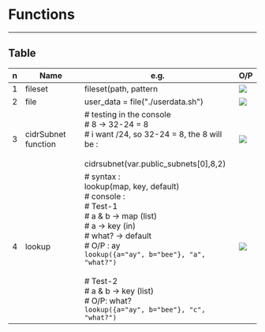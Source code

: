 # Functions

---

## Table
|n|Name|e.g.|O/P|
|-|----|----|---|
|1|fileset|fileset(path, pattern|[<img src="https://i.imgur.com/igmUxKu.png">](https://i.imgur.com/igmUxKu.png)|
|2|file|user_data = file("./userdata.sh")|[<img src="https://i.imgur.com/8CvS00Y.png">](https://i.imgur.com/8CvS00Y.png)|
|3|cidrSubnet function|# testing in the console <br/> # 8 -> 32-24 = 8 <br/> # i want /24, so 32-24 = 8, the 8 will be : <br/><br/> cidrsubnet(var.public_subnets[0],8,2) | [<img src="https://i.imgur.com/W2zM5hR.png">](https://i.imgur.com/W2zM5hR.png) |
|4|lookup|# syntax : <br/> lookup(map, key, default) <br/> # console : <br/> # Test-1 <br/> # a & b -> map (list) <br/> # a -> key (in) <br/> # what? -> default <br/> # O/P : ay <br/> `lookup({a="ay", b="bee"}, "a", "what?")` <br/><br/> # Test-2 <br/> # a & b -> key (list) <br/> # O/P: what? <br/> `lookup({a="ay", b="bee"}, "c", "what?")`|[<img src="https://i.imgur.com/3MHAuqR.png">](https://i.imgur.com/3MHAuqR.png)|
